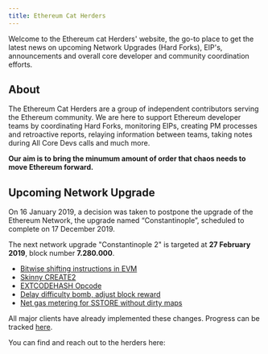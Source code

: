 ```yaml
---
title: Ethereum Cat Herders
---
```


Welcome to the Ethereum cat Herders' website, the go-to place to get the latest news on upcoming Network Upgrades (Hard Forks), EIP's, announcements and overall core developer and community coordination efforts.

## About
The Ethereum Cat Herders are a group of independent contributors serving the Ethereum community. We are here to support Ethereum developer teams by coordinating Hard Forks, monitoring EIPs, creating PM processes and retroactive reports, relaying information between teams, taking notes during All Core Devs calls and much more.

**Our aim is to bring the minumum amount of order that chaos needs to move Ethereum forward.**

## Upcoming Network Upgrade
On 16 January 2019, a decision was taken to postpone the upgrade of the Ethereum Network, the upgrade named “Constantinople”, scheduled to complete on 17 December 2019.

The next network upgrade "Constantinople 2" is targeted at **27 February 2019**, block number **7.280.000**.

- [Bitwise shifting instructions in EVM](https://github.com/ethereum/EIPs/blob/master/EIPS/eip-145.md)
- [Skinny CREATE2](https://github.com/ethereum/EIPs/blob/master/EIPS/eip-1014.md)
- [EXTCODEHASH Opcode](https://github.com/ethereum/EIPs/blob/master/EIPS/eip-1052.md)
- [Delay difficulty bomb, adjust block reward](https://github.com/ethereum/EIPs/blob/master/EIPS/eip-1234.md)
- [Net gas metering for SSTORE without dirty maps](https://github.com/ethereum/EIPs/blob/master/EIPS/eip-1283.md)

All major clients have already implemented these changes. Progress can be tracked [here](https://github.com/ethereum/pm/wiki/Constantinople-Progress-Tracker).

You can find and reach out to the herders here:

